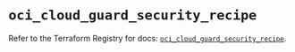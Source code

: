 # `oci_cloud_guard_security_recipe`

Refer to the Terraform Registry for docs: [`oci_cloud_guard_security_recipe`](https://registry.terraform.io/providers/oracle/oci/6.18.0/docs/resources/cloud_guard_security_recipe).
